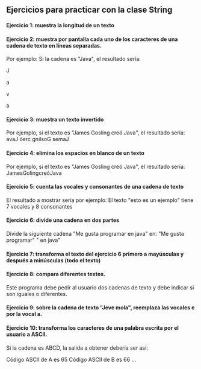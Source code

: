 ## Ejercicios para practicar con la clase String

#### Ejercicio 1: muestra la longitud de un texto

#### Ejercicio 2: muestra por pantalla cada uno de los caracteres de una cadena de texto en líneas separadas.

Por ejemplo:
Si la cadena es "Java", el resultado sería:

J

a

v

a

#### Ejercicio 3: muestra un texto invertido

Por ejemplo, si el texto es "James Gosling creó Java", el resultado sería:
avaJ óerc gnilsoG semaJ


#### Ejercicio 4: elimina los espacios en blanco de un texto

Por ejemplo, si el texto es "James Gosling creó Java", el resultado sería:
JamesGolingcreóJava

#### Ejercicio 5: cuenta las vocales y consonantes de una cadena de texto

El resultado a mostrar sería por ejemplo:
El texto "esto es un ejemplo" tiene 7 vocales y 8 consonantes

#### Ejercicio 6: divide una cadena en dos partes

Divide la siguiente cadena "Me gusta programar en java" en:
"Me gusta programar"
" en java"

#### Ejercicio 7: transforma el texto del ejercicio 6 primero a mayúsculas y después a minúsculas (todo el texto)

#### Ejercicio 8: compara diferentes textos.

Este programa debe pedir al usuario dos cadenas de texto y debe indicar si son iguales o diferentes.

#### Ejercicio 9: sobre la cadena de texto "Jeve mola", reemplaza las vocales e por la vocal a.

#### Ejercicio 10: transforma los caracteres de una palabra escrita por el usuario a ASCII.

Si la cadena es ABCD, la salida a obtener debería ser así:

Código ASCII de A es 65
Código ASCII de B es 66
...






